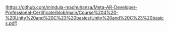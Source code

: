 (https://github.com/mindula-madhuhansa/Meta-AR-Developer-Professional-Certificate/blob/main/Course%204%20-%20Unity%20and%20C%23%20basics/Unity%20and%20C%23%20basics.pdf)
